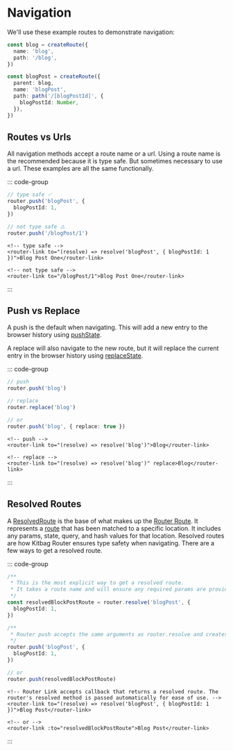 # Navigation

We'll use these example routes to demonstrate navigation:

```ts
const blog = createRoute({
  name: 'blog',
  path: '/blog',
})

const blogPost = createRoute({
  parent: blog,
  name: 'blogPost',
  path: path('/[blogPostId]', {
    blogPostId: Number,
  }),
})
```

## Routes vs Urls
All navigation methods accept a route name or a url. Using a route name is the recommended because it is type safe. But sometimes necessary to use a url. These examples are all the same functionally.

::: code-group
```ts [Router]
// type safe ✅
router.push('blogPost', {
  blogPostId: 1,
})

// not type safe ⚠️
router.push('/blogPost/1')
```

```vue [Router Link]
<!-- type safe -->
<router-link to="(resolve) => resolve('blogPost', { blogPostId: 1 })">Blog Post One</router-link>

<!-- not type safe -->
<router-link to="/blogPost/1">Blog Post One</router-link>
```
:::

## Push vs Replace
A push is the default when navigating. This will add a new entry to the browser history using [pushState](https://developer.mozilla.org/en-US/docs/Web/API/History/pushState).

A replace will also navigate to the new route, but it will replace the current entry in the browser history using [replaceState](https://developer.mozilla.org/en-US/docs/Web/API/History/replaceState).

::: code-group
```ts [Router]
// push
router.push('blog')

// replace
router.replace('blog')

// or
router.push('blog', { replace: true })
```

```vue [RouterLink]
<!-- push -->
<router-link to="(resolve) => resolve('blog')">Blog</router-link>

<!-- replace -->
<router-link to="(resolve) => resolve('blog')" replace>Blog</router-link>
```
:::


## Resolved Routes
A [ResolvedRoute](/api/types/ResolvedRoute) is the base of what makes up the [Router Route](/core-concepts/router-route). It represents a [route](/core-concepts/routes) that has been matched to a specific location. It includes any params, state, query, and hash values for that location. Resolved routes are how Kitbag Router ensures type safety when navigating. There are a few ways to get a resolved route.

::: code-group
```ts [Router]
/**
 * This is the most explicit way to get a resolved route. 
 * It takes a route name and will ensure any required params are provided.
 */
const resolvedBlockPostRoute = router.resolve('blogPost', {
  blogPostId: 1,
})
```

```ts [Router Push]
/**
 * Router push accepts the same arguments as router.resolve and creates a resolved route internally.
 */
router.push('blogPost', {
  blogPostId: 1,
})

// or
router.push(resolvedBlockPostRoute)
```

```vue [Router Link]
<!-- Router Link accepts callback that returns a resolved route. The router's resolved method is passed automatically for ease of use. -->
<router-link to="(resolve) => resolve('blogPost', { blogPostId: 1 })">Blog Post</router-link>

<!-- or -->
<router-link :to="resolvedBlockPostRoute">Blog Post</router-link>
```
:::
